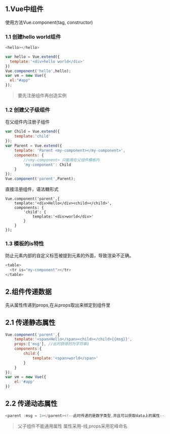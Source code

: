 ## 1.Vue中组件
使用方法Vue.component(tag, constructor)
### 1.1 创建hello world组件
```javascript
<hello></hello>
```

```javascript
var hello = Vue.extend({
  template:'<div>hello world</div>'
})
Vue.component('hello',hello);
var vm = new Vue({
  el:"#app"
});
```
> 要先注册组件再创造实例

### 1.2 创建父子级组件
在父组件内注册子组件
```javascript
var Child = Vue.extend({
    template:'child'
});
var Parent = Vue.extend({
    template: 'Parent <my-component></my-component>',
    components: {
        //<my-component> 只能用在父组件模板内
        'my-component': Child
    }
});
Vue.component('parent',Parent);
``` 
直接注册组件，语法糖形式
```
Vue.component('parent',{
    template:'<div>Hello</div><child></child>',
    components: {
        'child': {
            template:'<div>world</div>'
        }
    }
});
```
### 1.3 模板的is特性
防止元素内部的自定义标签被提到元素的外面，导致渲染不正确。
```javascript
<table>
  <tr is="my-component"></tr>
</table>
```

## 2.组件传递数据
先从属性传递到props,在从props取出来绑定到组件里
## 2.1 传递静态属性
```javascript
Vue.component('parent',{
    template:'<span>Hello</span><child></child>{{msg}}',
    props:['msg'], //此时获得的为字符串1
    components:{
        child:{
            template:'<span>world</span>'
        }
    }
});
var vm = new Vue({
    el:'#app'
})
```
## 2.2 传递动态属性
```javascript
<parent :msg = 1></parent><!--此时传递的是数字类型,并且可以获取data上的属性-->
```
> 父子组件不能通用属性 属性采用-线,props采用驼峰命名